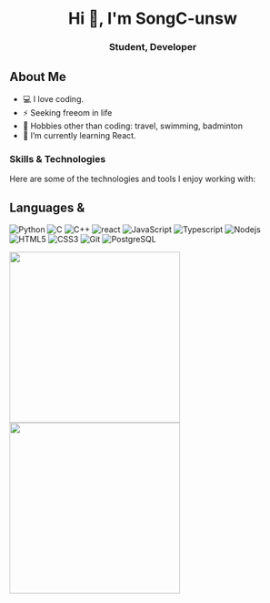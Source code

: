 <h1 align="center">Hi 👋, I'm SongC-unsw</h1>
<h3 align="center">Student, Developer</h3>

## About Me
 - 💻 I love coding.
 - ⚡️ Seeking freeom in life
 - 🎿 Hobbies other than coding: travel, swimming, badminton
 - 🌱 I’m currently learning React.
### Skills & Technologies

Here are some of the technologies and tools I enjoy working with:

## Languages &
![Python](https://img.shields.io/badge/-Python-000000?style=flat&logo=python)
![C](https://img.shields.io/badge/-C-000000?style=flat&logo=c)
![C++](https://img.shields.io/badge/-C++-000000?style=flat&logo=c++)
![react](https://img.shields.io/badge/-React-000000?style=flat&logo=react)
![JavaScript](https://img.shields.io/badge/-JavaScript-000000?style=flat&logo=javascript)
![Typescript](https://img.shields.io/badge/-Typescript-000000?style=flat&logo=typescript)
![Nodejs](https://img.shields.io/badge/-Nodejs-000000?style=flat&logo=nodejs)
![HTML5](https://img.shields.io/badge/-HTML5-000000?style=flat&logo=html5)
![CSS3](https://img.shields.io/badge/-CSS-000000?style=flat&logo=css3)
![Git](https://img.shields.io/badge/-Git-000000?style=flat&logo=git)
![PostgreSQL](https://img.shields.io/badge/-PostgreSQL-000000?style=flat&logo=postgresql)

<img align='left' width="300" src="https://github-readme-stats.vercel.app/api/top-langs/?username=SongC-unsw&layout=compact">
<img width="300" src="https://github-readme-stats.vercel.app/api?username=SongC-unsw&show_icons=true&title_color=03fc90&icon_color=03fc90&text_color=03fc90&bg_color=002b19">

